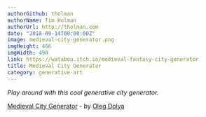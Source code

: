 ```yaml
---
authorGithub: tholman
authorName: Tim Holman
authorUrl: http://tholman.com
date: "2018-09-14T00:00:00Z"
image: medieval-city-generator.png
imgHeight: 466
imgWidth: 490
link: https://watabou.itch.io/medieval-fantasy-city-generator
title: Medieval City Generator
category: generative-art
---
```


_Play around with this cool generative city generator._

[Medieval City Generator](https://watabou.itch.io/medieval-fantasy-city-generator) - by [Oleg Dolya](https://watabou.itch.io/)
